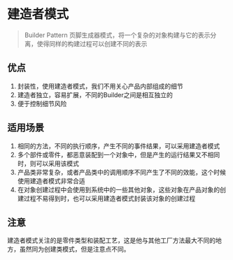 # 建造者模式 #
> Builder Pattern 页脚生成器模式，将一个复杂的对象构建与它的表示分离，使得同样的构建过程可以创建不同的表示

## 优点 ##
1. 封装性，使用建造者模式，我们不用关心产品内部组成的细节
2. 建造者独立，容易扩展，不同的Builder之间是相互独立的
3. 便于控制细节风险

## 适用场景 ##
1. 相同的方法，不同的执行顺序，产生不同的事件结果，可以采用建造者模式
2. 多个部件或零件，都恶意装配到一个对象中，但是产生的运行结果又不相同时，则可以采用该模式
3. 产品类非常复杂，或者产品类中的调用顺序不同产生了不同的效能，这个时候使用建造者模式非常合适
4. 在对象创建过程中会使用到系统中的一些其他对象，这些对象在产品对象的创建过程不易得到时，也可以采用建造者模式封装该对象的创建过程

## 注意 ##
建造者模式关注的是零件类型和装配工艺，这是他与其他工厂方法最大不同的地方，虽然同为创建类模式，但是注意点不同。